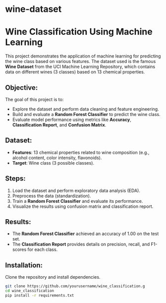 # wine-dataset
# Wine Classification Using Machine Learning

This project demonstrates the application of machine learning for predicting the wine class based on various features. The dataset used is the famous **Wine Dataset** from the UCI Machine Learning Repository, which contains data on different wines (3 classes) based on 13 chemical properties.

## Objective:
The goal of this project is to:
- Explore the dataset and perform data cleaning and feature engineering.
- Build and evaluate a **Random Forest Classifier** to predict the wine class.
- Evaluate model performance using metrics like **Accuracy**, **Classification Report**, and **Confusion Matrix**.

## Dataset:
- **Features**: 13 chemical properties related to wine composition (e.g., alcohol content, color intensity, flavonoids).
- **Target**: Wine class (3 possible classes).

## Steps:
1. Load the dataset and perform exploratory data analysis (EDA).
2. Preprocess the data (standardization).
3. Train a **Random Forest Classifier** and evaluate its performance.
4. Visualize the results using confusion matrix and classification report.

## Results:
- The **Random Forest Classifier** achieved an accuracy of 1.00 on the test set.
- The **Classification Report** provides details on precision, recall, and F1-scores for each class.

## Installation:
Clone the repository and install dependencies.

```bash
git clone https://github.com/yourusername/wine_classification.g
cd wine_classification
pip install -r requirements.txt
